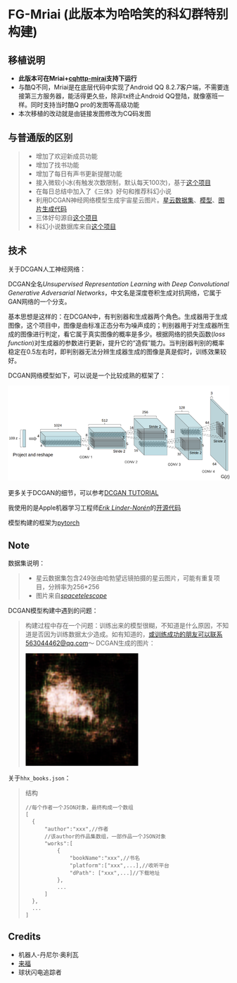 # FG-Mriai (此版本为哈哈笑的科幻群特别构建)
## 移植说明
- **此版本可在Mriai+[cqhttp-mirai](https://github.com/yyuueexxiinngg/cqhttp-mirai)支持下运行**
- 与酷Q不同，Mriai是在底层代码中实现了Android QQ 8.2.7客户端，不需要连接第三方服务器，能活得更久些，除非tx终止Android QQ登陆，就像塞班一样。同时支持当时酷Q pro的发图等高级功能
- 本次移植的改动就是由链接发图修改为CQ码发图
## 与普通版的区别
> * 增加了欢迎新成员功能
> * 增加了找书功能
> * 增加了每日有声书更新提醒功能
> * 接入微软小冰(有触发次数限制，默认每天100次)，基于[这个项目](https://github.com/BennyThink/realXiaoice)
> * 在每日总结中加入了《三体》好句和推荐科幻小说
> * 利用DCGAN神经网络模型生成宇宙星云图片。[星云数据集](assets/dataset.zip)、[模型](assets/DCGAN.py)、[图片生成代码](assets/LoadModel.py)
> * 三体好句源自[这个项目](https://github.com/AyagawaSeirin/ThreebodySpace)
> * 科幻小说数据库来自[这个项目](https://github.com/faa2001/SFDB)

## 技术

关于DCGAN人工神经网络：

DCGAN全名*Unsupervised Representation Learning with Deep Convolutional Generative Adversarial Networks*，中文名是深度卷积生成对抗网络，它属于GAN网络的一个分支。

基本思想是这样的：在DCGAN中，有判别器和生成器两个角色。生成器用于生成图像，这个项目中，图像是由标准正态分布为噪声成的；判别器用于对生成器所生成的图像进行判定，看它属于真实图像的概率是多少。根据网络的损失函数(*loss function*)对生成器的参数进行更新，提升它的“造假”能力。当判别器判别的概率稳定在0.5左右时，即判别器无法分辨生成器生成的图像是真是假时，训练效果较好。

DCGAN网络模型如下，可以说是一个比较成熟的框架了：

![](assets/dcgan_generator.png)

更多关于DCGAN的细节，可以参考[DCGAN TUTORIAL](https://pytorch.org/tutorials/beginner/dcgan_faces_tutorial.html)

我使用的是Apple机器学习工程师[*Erik Linder-Norén*](https://github.com/eriklindernoren)的[开源代码](https://github.com/eriklindernoren/PyTorch-GAN/blob/master/implementations/dcgan/dcgan.py)

模型构建的框架为[pytorch](https://pytorch.org/)

## Note
数据集说明：
> * 星云数据集包含249张由哈勃望远镜拍摄的星云图片，可能有重复项目，分辨率为256*256
> * 图片来自[*spacetelescope*](https://www.spacetelescope.org/)

DCGAN模型构建中遇到的问题：
> 构建过程中存在一个问题：训练出来的模型很糊，不知道是什么原因，不知道是否因为训练数据太少造成。如有知道的，或训练成功的朋友可以联系563044462@qq.com～
> DCGAN生成的图片：
> 
> ![](assets/example.png)

关于`hhx_books.json`：
> 结构
> ```
> //每个作者一个JSON对象，最终构成一个数组
> [
>   {
>       "author":"xxx",//作者
>       //该author的作品集数组，一部作品一个JSON对象
>       "works":[
>           {
>               "bookName":"xxx",//书名
>               "platform":["xxx",...],//收听平台
>               "dPath": ["xxx",...]//下载地址
>           },
>           ...
>       ]
>   },
>   ...
> ]
> ```

## Credits
- 机器人-丹尼尔·奥利瓦
- [来福](https://weibo.com/u/1650618111)
- 球状闪电追踪者
